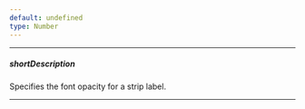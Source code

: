 ```yaml
---
default: undefined
type: Number
---
```

---
##### shortDescription
Specifies the font opacity for a strip label.

---
